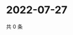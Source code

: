 # 2022-07-27

共 0 条

<!-- BEGIN WEIBO -->
<!-- 最后更新时间 Wed Jul 27 2022 19:14:12 GMT+0800 (China Standard Time) -->

<!-- END WEIBO -->
